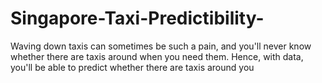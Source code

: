 # Singapore-Taxi-Predictibility-
Waving down taxis can sometimes be such a pain, and you'll never know whether there are taxis around when you need them. Hence, with data, you'll be able to predict whether there are taxis around you
